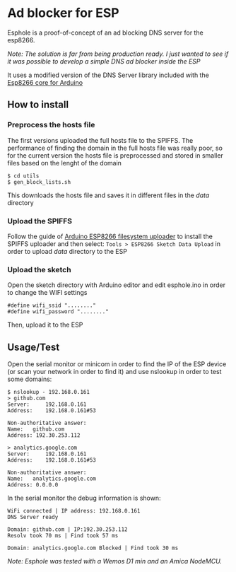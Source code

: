 # Ad blocker for ESP

Esphole is a proof-of-concept of an ad blocking DNS server for the esp8266. 

*Note: The solution is far from being production ready. I just wanted to see if it was possible to develop a simple DNS ad blocker inside the ESP*

It uses a modified version of the DNS Server library included with the [Esp8266 core for Arduino](https://github.com/esp8266/Arduino/tree/master/libraries/DNSServer/src)


## How to install

### Preprocess the hosts file
The first versions uploaded the full hosts file to the SPIFFS. The performance of finding the domain in the full hosts file was really poor, so for the current version the hosts file is preprocessed and stored in smaller files based on the lenght of the domain

    $ cd utils
    $ gen_block_lists.sh

This downloads the hosts file and saves it in different files in the *data* directory

### Upload the SPIFFS

Follow the guide of [Arduino ESP8266 filesystem uploader](https://github.com/esp8266/arduino-esp8266fs-plugin) to install the SPIFFS uploader and then select: `Tools > ESP8266 Sketch Data Upload` in order to upload *data* directory to the ESP

### Upload the sketch

Open the sketch directory with Arduino editor and edit esphole.ino in order to change the WIFI settings

    #define wifi_ssid "........"
    #define wifi_password "........"

Then, upload it to the ESP

## Usage/Test

Open the serial monitor or minicom in order to find the IP of the ESP device (or scan your network in order to find it) and use nslookup in order to test some domains:


    $ nslookup - 192.168.0.161
    > github.com
    Server:		192.168.0.161
    Address:	192.168.0.161#53

    Non-authoritative answer:
    Name:	github.com
    Address: 192.30.253.112

    > analytics.google.com
    Server:		192.168.0.161
    Address:	192.168.0.161#53

    Non-authoritative answer:
    Name:	analytics.google.com
    Address: 0.0.0.0

In the serial monitor the debug information is shown:

    WiFi connected | IP address: 192.168.0.161
    DNS Server ready

    Domain: github.com | IP:192.30.253.112
    Resolv took 70 ms | Find took 57 ms

    Domain: analytics.google.com Blocked | Find took 30 ms

*Note: Esphole was tested with a Wemos D1 min and an Amica NodeMCU.*
